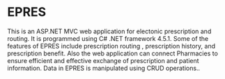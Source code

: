 # EPRES
This is an ASP.NET MVC web application for electonic prescription and routing. It is programmed using C# .NET framework 4.5.1. Some of the features of EPRES include prescription routing , prescription history, and prescription benefit. Also the web application can connect Pharmacies to ensure efficient and effective exchange of prescription and patient information. Data in EPRES is manipulated using CRUD operations..
